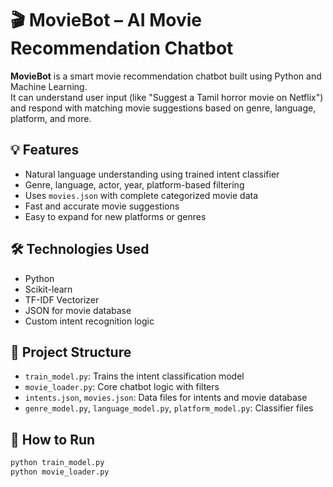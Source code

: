 # 🎬 MovieBot – AI Movie Recommendation Chatbot

**MovieBot** is a smart movie recommendation chatbot built using Python and Machine Learning.  
It can understand user input (like "Suggest a Tamil horror movie on Netflix") and respond with matching movie suggestions based on genre, language, platform, and more.

## 💡 Features
- Natural language understanding using trained intent classifier
- Genre, language, actor, year, platform-based filtering
- Uses `movies.json` with complete categorized movie data
- Fast and accurate movie suggestions
- Easy to expand for new platforms or genres

## 🛠 Technologies Used
- Python
- Scikit-learn
- TF-IDF Vectorizer
- JSON for movie database
- Custom intent recognition logic

## 📁 Project Structure
- `train_model.py`: Trains the intent classification model
- `movie_loader.py`: Core chatbot logic with filters
- `intents.json`, `movies.json`: Data files for intents and movie database
- `genre_model.py`, `language_model.py`, `platform_model.py`: Classifier files

## 🚀 How to Run
```bash
python train_model.py
python movie_loader.py

